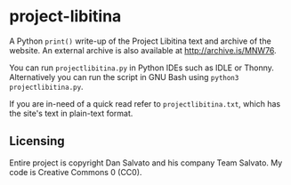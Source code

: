 # project-libitina
A Python `print()` write-up of the Project Libitina text and archive of the website. An external archive is also available at http://archive.is/MNW76.

You can run `projectlibitina.py` in Python IDEs such as IDLE or Thonny. Alternatively you can run the script in GNU Bash using `python3 projectlibitina.py`.

If you are in-need of a quick read refer to `projectlibitina.txt`, which has the site's text in plain-text format.

## Licensing
Entire project is copyright Dan Salvato and his company Team Salvato. My code is Creative Commons 0 (CC0).
